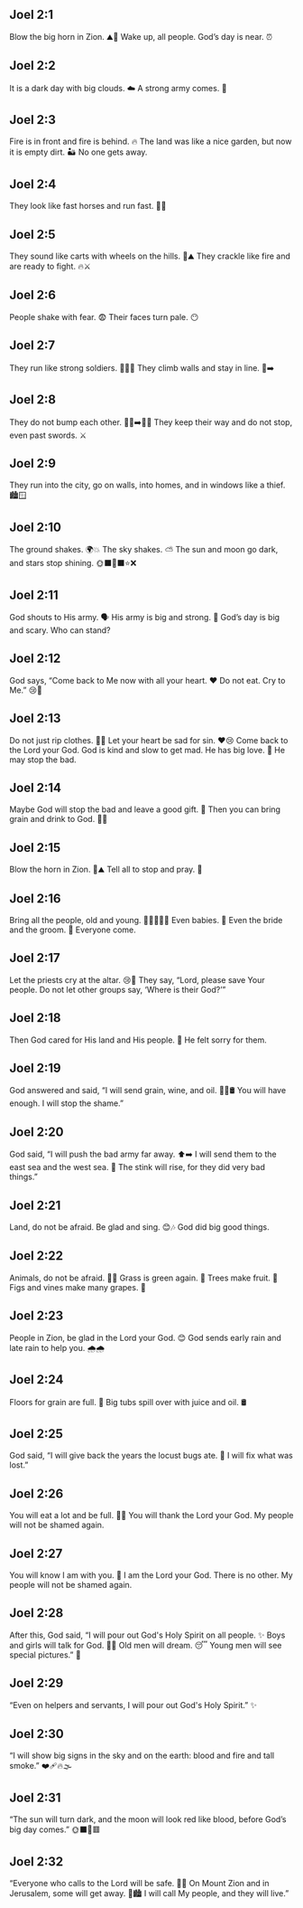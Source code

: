 ## Joel 2:1
Blow the big horn in Zion. ⛰️🎺 Wake up, all people. God’s day is near. ⏰
## Joel 2:2
It is a dark day with big clouds. ☁️ A strong army comes. 💪
## Joel 2:3
Fire is in front and fire is behind. 🔥 The land was like a nice garden, but now it is empty dirt. 🏜️ No one gets away.
## Joel 2:4
They look like fast horses and run fast. 🐎💨
## Joel 2:5
They sound like carts with wheels on the hills. 🛞⛰️ They crackle like fire and are ready to fight. 🔥⚔️
## Joel 2:6
People shake with fear. 😨 Their faces turn pale. 😶
## Joel 2:7
They run like strong soldiers. 🏃‍♂️💪 They climb walls and stay in line. 🧱➡️
## Joel 2:8
They do not bump each other. 🚶‍♂️➡️🚶‍♀️ They keep their way and do not stop, even past swords. ⚔️
## Joel 2:9
They run into the city, go on walls, into homes, and in windows like a thief. 🏙️🪟
## Joel 2:10
The ground shakes. 🌍💥 The sky shakes. ⛅ The sun and moon go dark, and stars stop shining. 🌞⬛🌙⬛⭐❌
## Joel 2:11
God shouts to His army. 🗣️ His army is big and strong. 💪 God’s day is big and scary. Who can stand?
## Joel 2:12
God says, “Come back to Me now with all your heart. ❤️ Do not eat. Cry to Me.” 😢🙏
## Joel 2:13
Do not just rip clothes. 👕❌ Let your heart be sad for sin. ❤️😢 Come back to the Lord your God. God is kind and slow to get mad. He has big love. 💖 He may stop the bad.
## Joel 2:14
Maybe God will stop the bad and leave a good gift. 🎁 Then you can bring grain and drink to God. 🌾🥤
## Joel 2:15
Blow the horn in Zion. 🎺⛰️ Tell all to stop and pray. 🙏
## Joel 2:16
Bring all the people, old and young. 👨‍🦳👩‍🦰👶 Even babies. 🍼 Even the bride and the groom. 💍 Everyone come.
## Joel 2:17
Let the priests cry at the altar. 😢🙏 They say, “Lord, please save Your people. Do not let other groups say, ‘Where is their God?’”
## Joel 2:18
Then God cared for His land and His people. 💚 He felt sorry for them.
## Joel 2:19
God answered and said, “I will send grain, wine, and oil. 🌾🍇🛢️ You will have enough. I will stop the shame.”
## Joel 2:20
God said, “I will push the bad army far away. ⬆️➡️ I will send them to the east sea and the west sea. 🌊 The stink will rise, for they did very bad things.”
## Joel 2:21
Land, do not be afraid. Be glad and sing. 😊🎶 God did big good things.
## Joel 2:22
Animals, do not be afraid. 🐄🐑 Grass is green again. 🌿 Trees make fruit. 🍎 Figs and vines make many grapes. 🍇
## Joel 2:23
People in Zion, be glad in the Lord your God. 😊 God sends early rain and late rain to help you. 🌧️🌧️
## Joel 2:24
Floors for grain are full. 🌾 Big tubs spill over with juice and oil. 🛢️
## Joel 2:25
God said, “I will give back the years the locust bugs ate. 🦗 I will fix what was lost.”
## Joel 2:26
You will eat a lot and be full. 🍞😊 You will thank the Lord your God. My people will not be shamed again.
## Joel 2:27
You will know I am with you. 🫶 I am the Lord your God. There is no other. My people will not be shamed again.
## Joel 2:28
After this, God said, “I will pour out God's Holy Spirit on all people. ✨ Boys and girls will talk for God. 👦👧 Old men will dream. 😴 Young men will see special pictures.” 👀
## Joel 2:29
“Even on helpers and servants, I will pour out God's Holy Spirit.” ✨
## Joel 2:30
“I will show big signs in the sky and on the earth: blood and fire and tall smoke.” ❤️‍🩹🔥🌫️
## Joel 2:31
“The sun will turn dark, and the moon will look red like blood, before God’s big day comes.” 🌞⬛🌙🟥
## Joel 2:32
“Everyone who calls to the Lord will be safe. 📣🙏 On Mount Zion and in Jerusalem, some will get away. 🗻🏙️ I will call My people, and they will live.”
